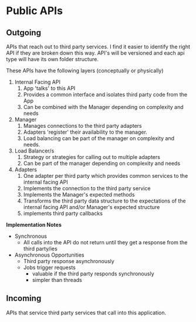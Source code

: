 # Public APIs

## Outgoing
APIs that reach out to third party services. I find it easier to identify
the right API if they are broken down this way. API's will be versioned and 
each api type will have its own folder structure.

These APIs have the following layers (conceptually or physically)
1. Internal Facing API
   1. App 'talks' to this API
   2. Provides a common interface and isolates third party code from the App
   3. Can be combined with the Manager depending on complexity and needs
2. Manager
   1. Manages connections to the third party adapters
   2. Adapters 'register' their availability to the manager.
   3. Load balancing can be part of the manager on complexity and needs. 
3. Load Balancer/s
   1. Strategy or strategies for calling out to multiple adapters
   2. Can be part of the manager depending on complexity and needs
4. Adapters
   1. One adapter per third party which provides common services to the internal
      facing API  
   2. Implements the connection to the third party service
   3. Implements the Manager's expected methods
   4. Transforms the third party data structure to the expectations of the
      internal facing API and/or Manager's expected structure
   5. implements third party callbacks

**Implementation Notes**
* Synchronous
  * All calls into the API do not return until they get a response from the third party/ies
* Asynchronous Opportunities
  * Third party response asynchronously
  * Jobs trigger requests
    * valuable if the third party responds synchronously
    * simpler than threads

## Incoming
APIs that service third party services that call into this application.

